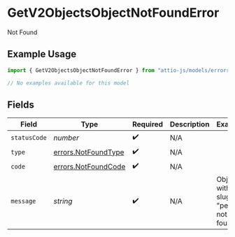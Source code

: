 # GetV2ObjectsObjectNotFoundError

Not Found

## Example Usage

```typescript
import { GetV2ObjectsObjectNotFoundError } from "attio-js/models/errors/getv2objectsobject.js";

// No examples available for this model
```

## Fields

| Field                                                      | Type                                                       | Required                                                   | Description                                                | Example                                                    |
| ---------------------------------------------------------- | ---------------------------------------------------------- | ---------------------------------------------------------- | ---------------------------------------------------------- | ---------------------------------------------------------- |
| `statusCode`                                               | *number*                                                   | :heavy_check_mark:                                         | N/A                                                        |                                                            |
| `type`                                                     | [errors.NotFoundType](../../models/errors/notfoundtype.md) | :heavy_check_mark:                                         | N/A                                                        |                                                            |
| `code`                                                     | [errors.NotFoundCode](../../models/errors/notfoundcode.md) | :heavy_check_mark:                                         | N/A                                                        |                                                            |
| `message`                                                  | *string*                                                   | :heavy_check_mark:                                         | N/A                                                        | Object with slug/ID "people" not found.                    |